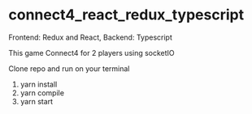 # connect4_react_redux_typescript
Frontend: Redux and React, Backend: Typescript

This game Connect4 for 2 players using socketIO

Clone repo and run on your terminal
1) yarn install
2) yarn compile
3) yarn start

